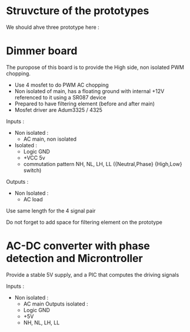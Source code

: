 # Struvcture of the prototypes


We should ahve three prototype here :


#  Dimmer board

The puropose of this board is to provide the High side, non isolated PWM chopping.


  * Use 4 mosfet to do PWM AC chopping
  * Non isolated of main, has a floating ground with internal +12V referenced to it using a SR087 device
  * Prepared to have filtering element (before and after main)
  * Mosfet driver are Adum3325 / 4325

Inputs :

* Non isolated :
  * AC main, non isolated
* Isolated :
  * Logic GND
  * +VCC 5v
  * commutation pattern NH, NL, LH, LL ({Neutral,Phase} {High,Low} switch)

Outputs :
* Non Isolated :
  * AC load 
	
Use same length for the 4 signal pair


Do not forget to add space for filtering element on the prototype


# AC-DC converter with phase detection and Microntroller

Provide a stable 5V supply, and a PIC that computes the driving signals

Inputs :
* Non isolated :
  * AC main
Outputs isolated :
  * Logic GND
  * +5V
  * NH, NL, LH, LL

